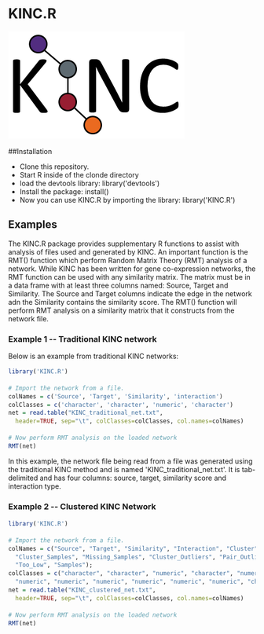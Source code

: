 # KINC.R
![KINC logo](KINClogo.png)

##Installation
* Clone this repository. 
* Start R inside of the clonde directory
* load the devtools library:   library('devtools')
* Install the package:   install()
* Now you can use KINC.R by importing the library:  library('KINC.R')

## Examples
The KINC.R package provides supplementary R functions to assist with analysis of files used and generated by KINC.  An important function is the RMT() function which perform Random Matrix Theory (RMT) analysis of a network.  While KINC has been written for gene co-expression networks, the RMT function can be used with any similarity matrix.  The matrix must be in a data frame with at least three columns named: Source, Target and Similarity.  The Source and Target columns indicate the edge in the network adn the Similarity contains the similarity score.  The RMT() function will perform RMT analysis on a similarity matrix that it constructs from the network file.  

### Example 1 -- Traditional KINC network
Below is an example from traditional KINC networks:

``` R
library('KINC.R')

# Import the network from a file.
colNames = c('Source', 'Target', 'Similarity', 'interaction')
colClasses = c('character', 'character', 'numeric', 'character')
net = read.table("KINC_traditional_net.txt", 
  header=TRUE, sep="\t", colClasses=colClasses, col.names=colNames)
 
# Now perform RMT analysis on the loaded network
RMT(net)
```
In this example, the network file being read from a file was generated using the traditional KINC method and is named 'KINC_traditional_net.txt'. It is tab-delimited and has four columns: source, target, similarity score and interaction type.

### Example 2 -- Clustered KINC Network

``` R
library('KINC.R')

# Import the network from a file.
colNames = c("Source", "Target", "Similarity", "Interaction", "Cluster", "Num_Clusters",
  "Cluster_Samples", "Missing_Samples", "Cluster_Outliers", "Pair_Outliers", 
  "Too_Low", "Samples");
colClasses = c("character", "character", "numeric", "character", "numeric", 
  "numeric", "numeric", "numeric", "numeric", "numeric", "numeric", "character") 
net = read.table("KINC_clustered_net.txt", 
  header=TRUE, sep="\t", colClasses=colClasses, col.names=colNames)

# Now perform RMT analysis on the loaded network
RMT(net)
